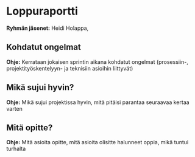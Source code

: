 # Loppuraportti

**Ryhmän jäsenet:** Heidi Holappa,

## Kohdatut ongelmat

**Ohje:** Kerrataan jokaisen sprintin aikana kohdatut ongelmat (prosessiin-, projektityöskentelyyn- ja teknisiin asioihin liittyvät)

## Mikä sujui hyvin?

**Ohje:** Mikä sujui projektissa hyvin, mitä pitäisi parantaa seuraavaa kertaa varten

## Mitä opitte?

**Ohje:** Mitä asioita opitte, mitä asioita olisitte halunneet oppia, mikä tuntui turhalta
